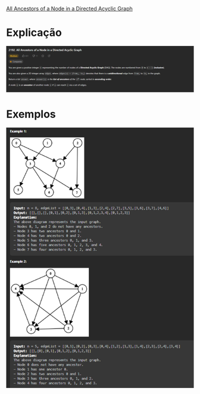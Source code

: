 [All Ancestors of a Node in a Directed Acyclic Graph](https://leetcode.com/problems/all-ancestors-of-a-node-in-a-directed-acyclic-graph/description/)<br>
# Explicação
![Explicação](../assets/AllAncertors_explicacao.PNG)
# Exemplos
![Exemplos](../assets/AllAncertors_exemplos.PNG)
